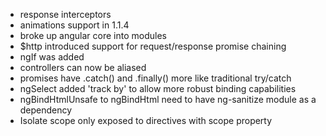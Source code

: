 
- response interceptors
- animations support in 1.1.4
- broke up angular core into modules
- $http introduced support for request/response promise chaining
- ngIf was added
- controllers can now be aliased
- promises have .catch() and .finally() more like traditional try/catch
- ngSelect added 'track by' to allow more robust binding capabilities
- ngBindHtmlUnsafe to ngBindHtml need to have ng-sanitize module as a dependency
- Isolate scope only exposed to directives with scope property

